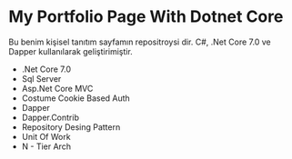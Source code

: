 # My Portfolio Page With Dotnet Core

Bu benim kişisel tanıtım sayfamın repositroysi dir. C#, .Net Core 7.0 ve Dapper kullanılarak geliştirimiştir.

<ul>
    <li> .Net Core 7.0</li>
    <li> Sql Server </li>
    <li> Asp.Net Core MVC </li>
    <li> Costume Cookie Based Auth </li>
    <li> Dapper </li>
    <li> Dapper.Contrib </li>
    <li> Repository Desing Pattern </li>
    <li> Unit Of Work </li>
    <li> N - Tier Arch</li>
</ul>

